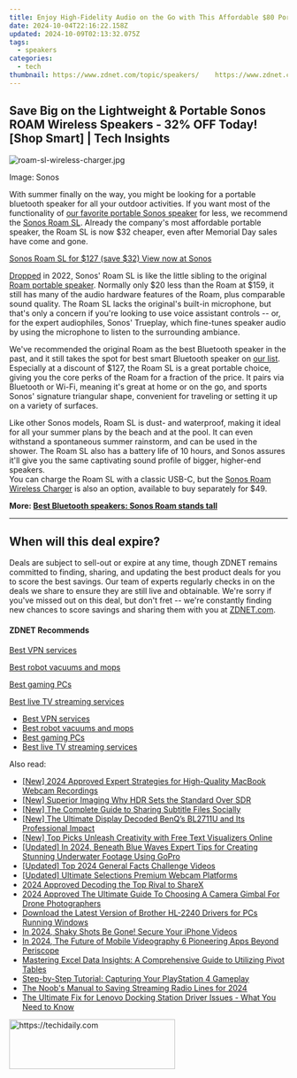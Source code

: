 ```yaml
---
title: Enjoy High-Fidelity Audio on the Go with This Affordable $80 Portable Speaker - CNET Review
date: 2024-10-04T22:16:22.158Z
updated: 2024-10-09T02:13:32.075Z
tags:
  - speakers
categories:
  - tech
thumbnail: https://www.zdnet.com/topic/speakers/    https://www.zdnet.com/a/img/resize/13e758fc0e9e246d90fa7b57c43c16d7a4d0656d/2024/04/09/64915bd2-8b28-460b-b653-9909a007516e/stormboxhero.jpg?width=170&height=96&fit=crop&auto=webp
---
```


## Save Big on the Lightweight & Portable Sonos ROAM Wireless Speakers - 32% OFF Today![Shop Smart] | Tech Insights

![roam-sl-wireless-charger.jpg](https://www.zdnet.com/a/img/resize/9df29a1abb7c74727e28002ea6b26cfa7380bcf2/2022/03/01/951ad7c6-9b22-40d4-bdff-ed2916ec5741/roam-sl-wireless-charger.jpg?auto=webp&precrop=4096,2300,x0,y247&width=1280)

Image: Sonos

With summer finally on the way, you might be looking for a portable bluetooth speaker for all your outdoor activities. If you want most of the functionality of [our favorite portable Sonos speaker](https://www.zdnet.com/home-and-office/home-entertainment/best-bluetooth-speakers/) for less, we recommend the [Sonos Roam SL](https://www.anrdoezrs.net/links/9041660/type/dlg/sid/zd-%5F%5FCOM%5FCLICK%5FID%5F%5F-dtp/https://www.sonos.com/en-us/shop/roam-sl). Already the company's most affordable portable speaker, the Roam SL is now $32 cheaper, even after Memorial Day sales have come and gone. 

[Sonos Roam SL for $127 (save $32) View now at Sonos](https://www.anrdoezrs.net/links/9041660/type/dlg/sid/zd-%5F%5FCOM%5FCLICK%5FID%5F%5F-dtp/https://www.sonos.com/en-us/shop/roam-sl)

[Dropped](https://www.zdnet.com/home-and-office/home-entertainment/sonos-roam-sl-drops-the-mic-with-a-159-price-tag-and-all-the-portability/) in 2022, Sonos' Roam SL is like the little sibling to the original [Roam portable speaker](https://www.anrdoezrs.net/links/9041660/type/dlg/sid/zd-%5F%5FCOM%5FCLICK%5FID%5F%5F-dtp/https://www.sonos.com/en-us/shop/roam). Normally only $20 less than the Roam at $159, it still has many of the audio hardware features of the Roam, plus comparable sound quality. The Roam SL lacks the original's built-in microphone, but that's only a concern if you're looking to use voice assistant controls -- or, for the expert audiophiles, Sonos' Trueplay, which fine-tunes speaker audio by using the microphone to listen to the surrounding ambiance. 

We've recommended the original Roam as the best Bluetooth speaker in the past, and it still takes the spot for best smart Bluetooth speaker on [our list](https://www.zdnet.com/home-and-office/home-entertainment/best-bluetooth-speakers/). Especially at a discount of $127, the Roam SL is a great portable choice, giving you the core perks of the Roam for a fraction of the price. It pairs via Bluetooth or Wi-Fi, meaning it's great at home or on the go, and sports Sonos' signature triangular shape, convenient for traveling or setting it up on a variety of surfaces. 

Like other Sonos models, Roam SL is dust- and waterproof, making it ideal for all your summer plans by the beach and at the pool. It can even withstand a spontaneous summer rainstorm, and can be used in the shower. The Roam SL also has a battery life of 10 hours, and Sonos assures it'll give you the same captivating sound profile of bigger, higher-end speakers.   
You can charge the Roam SL with a classic USB-C, but the [Sonos Roam Wireless Charger](https://www.anrdoezrs.net/links/9041660/type/dlg/sid/zd-%5F%5FCOM%5FCLICK%5FID%5F%5F-dtp/https://www.sonos.com/en-us/shop/roam-wireless-charger) is also an option, available to buy separately for $49.

**More: [Best Bluetooth speakers: Sonos Roam stands tall](https://www.zdnet.com/article/best-bluetooth-speakers/)**

---

## When will this deal expire?

Deals are subject to sell-out or expire at any time, though ZDNET remains committed to finding, sharing, and updating the best product deals for you to score the best savings. Our team of experts regularly checks in on the deals we share to ensure they are still live and obtainable. We're sorry if you've missed out on this deal, but don't fret -- we're constantly finding new chances to score savings and sharing them with you at [ZDNET.com](https://www.zdnet.com/). 

#### **ZDNET** Recommends

[Best VPN services](https://www.zdnet.com/article/best-vpn/ "Best VPN services")

[Best robot vacuums and mops](https://www.zdnet.com/article/best-robot-vacuum-mop/ "Best robot vacuums and mops")

[Best gaming PCs](https://www.zdnet.com/article/best-gaming-pc/ "Best gaming PCs")

[Best live TV streaming services](https://www.zdnet.com/article/best-live-tv-streaming-service/ "Best live TV streaming services")

* [Best VPN services](https://www.zdnet.com/article/best-vpn/ "Best VPN services")
* [Best robot vacuums and mops](https://www.zdnet.com/article/best-robot-vacuum-mop/ "Best robot vacuums and mops")
* [Best gaming PCs](https://www.zdnet.com/article/best-gaming-pc/ "Best gaming PCs")
* [Best live TV streaming services](https://www.zdnet.com/article/best-live-tv-streaming-service/ "Best live TV streaming services")

<ins class="adsbygoogle"
     style="display:block"
     data-ad-format="autorelaxed"
     data-ad-client="ca-pub-7571918770474297"
     data-ad-slot="1223367746"></ins>

<ins class="adsbygoogle"
     style="display:block"
     data-ad-client="ca-pub-7571918770474297"
     data-ad-slot="8358498916"
     data-ad-format="auto"
     data-full-width-responsive="true"></ins>

<span class="atpl-alsoreadstyle">Also read:</span>
<div><ul>
<li><a href="https://screen-capture.techidaily.com/new-2024-approved-expert-strategies-for-high-quality-macbook-webcam-recordings/"><u>[New] 2024 Approved Expert Strategies for High-Quality MacBook Webcam Recordings</u></a></li>
<li><a href="https://some-tips.techidaily.com/new-superior-imaging-why-hdr-sets-the-standard-over-sdr/"><u>[New] Superior Imaging Why HDR Sets the Standard Over SDR</u></a></li>
<li><a href="https://some-tips.techidaily.com/new-the-complete-guide-to-sharing-subtitle-files-socially/"><u>[New] The Complete Guide to Sharing Subtitle Files Socially</u></a></li>
<li><a href="https://some-tips.techidaily.com/new-the-ultimate-display-decoded-benqs-bl2711u-and-its-professional-impact/"><u>[New] The Ultimate Display Decoded BenQ’s BL2711U and Its Professional Impact</u></a></li>
<li><a href="https://some-tips.techidaily.com/new-top-picks-unleash-creativity-with-free-text-visualizers-online/"><u>[New] Top Picks Unleash Creativity with Free Text Visualizers Online</u></a></li>
<li><a href="https://article-tips.techidaily.com/updated-in-2024-beneath-blue-waves-expert-tips-for-creating-stunning-underwater-footage-using-gopro/"><u>[Updated] In 2024, Beneath Blue Waves Expert Tips for Creating Stunning Underwater Footage Using GoPro</u></a></li>
<li><a href="https://some-tips.techidaily.com/updated-top-2024-general-facts-challenge-videos/"><u>[Updated] Top 2024 General Facts Challenge Videos</u></a></li>
<li><a href="https://some-tips.techidaily.com/updated-ultimate-selections-premium-webcam-platforms/"><u>[Updated] Ultimate Selections Premium Webcam Platforms</u></a></li>
<li><a href="https://visual-screen-recording.techidaily.com/2024-approved-decoding-the-top-rival-to-sharex/"><u>2024 Approved Decoding the Top Rival to ShareX</u></a></li>
<li><a href="https://some-approaches.techidaily.com/2024-approved-the-ultimate-guide-to-choosing-a-camera-gimbal-for-drone-photographers/"><u>2024 Approved The Ultimate Guide To Choosing A Camera Gimbal For Drone Photographers</u></a></li>
<li><a href="https://hardware-updates.techidaily.com/download-the-latest-version-of-brother-hl-2240-drivers-for-pcs-running-windows/"><u>Download the Latest Version of Brother HL-2240 Drivers for PCs Running Windows</u></a></li>
<li><a href="https://extra-approaches.techidaily.com/in-2024-shaky-shots-be-gone-secure-your-iphone-videos/"><u>In 2024, Shaky Shots Be Gone! Secure Your iPhone Videos</u></a></li>
<li><a href="https://some-tips.techidaily.com/in-2024-the-future-of-mobile-videography-6-pioneering-apps-beyond-periscope/"><u>In 2024, The Future of Mobile Videography 6 Pioneering Apps Beyond Periscope</u></a></li>
<li><a href="https://win11-tips.techidaily.com/mastering-excel-data-insights-a-comprehensive-guide-to-utilizing-pivot-tables/"><u>Mastering Excel Data Insights: A Comprehensive Guide to Utilizing Pivot Tables</u></a></li>
<li><a href="https://tech-renaissance.techidaily.com/step-by-step-tutorial-capturing-your-playstation-4-gameplay/"><u>Step-by-Step Tutorial: Capturing Your PlayStation 4 Gameplay</u></a></li>
<li><a href="https://some-tips.techidaily.com/the-noobs-manual-to-saving-streaming-radio-lines-for-2024/"><u>The Noob's Manual to Saving Streaming Radio Lines for 2024</u></a></li>
<li><a href="https://driver-download.techidaily.com/1722973819729-the-ultimate-fix-for-lenovo-docking-station-driver-issues-what-you-need-to-know/"><u>The Ultimate Fix for Lenovo Docking Station Driver Issues - What You Need to Know</u></a></li>
</ul></div>

<!-- affiliate ads begin -->
<a href="https://aligracehair.sjv.io/c/5597632/1886069/19272" target="_top" id="1886069">
  <img src="//a.impactradius-go.com/display-ad/19272-1886069" border="0" alt="https://techidaily.com" width="300" height="90"/>
</a>
<img height="0" width="0" src="https://aligracehair.sjv.io/i/5597632/1886069/19272" style="position:absolute;visibility:hidden;" border="0" />
<!-- affiliate ads end -->


